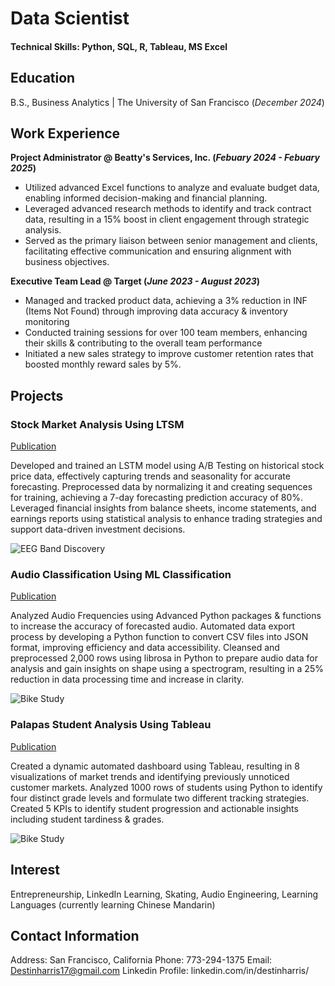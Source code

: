 # Data Scientist

#### Technical Skills: Python, SQL, R, Tableau, MS Excel

## Education			        		
B.S., Business Analytics | The University of San Francisco (_December 2024_)

## Work Experience

**Project Administrator @ Beatty's Services, Inc. (_Febuary 2024 - Febuary 2025_)**
- Utilized advanced Excel functions to analyze and evaluate budget data, enabling informed decision-making and financial planning.
- Leveraged advanced research methods to identify and track contract data, resulting in a 15% boost in client engagement through strategic analysis.
- Served as the primary liaison between senior management and clients, facilitating effective communication and ensuring alignment with business objectives.
  
**Executive Team Lead @ Target (_June 2023 - August 2023_)**
- Managed and tracked product data, achieving a 3% reduction in INF (Items Not Found) through improving data accuracy &
inventory monitoring
- Conducted training sessions for over 100 team members, enhancing their skills & contributing to the overall team performance
- Initiated a new sales strategy to improve customer retention rates that boosted monthly reward sales by 5%.

## Projects
### Stock Market Analysis Using LTSM
[Publication](https://www.mdpi.com/1424-8220/22/8/3048)

Developed and trained an LSTM model using A/B Testing on historical stock price data, effectively capturing trends and seasonality for accurate forecasting. Preprocessed data by normalizing it and creating sequences for training, achieving a 7-day forecasting prediction accuracy of 80%. Leveraged financial insights from balance sheets, income statements, and earnings reports using statistical analysis to enhance trading strategies and support data-driven investment decisions.

![EEG Band Discovery](/assets/img/eeg_band_discovery.jpeg)

### Audio Classification Using ML Classification
[Publication](https://www.mdpi.com/1424-8220/22/11/4240)

Analyzed Audio Frequencies using Advanced Python packages & functions to increase the accuracy of forecasted audio. Automated data export process by developing a Python function to convert CSV files into JSON format, improving efficiency and data accessibility. Cleansed and preprocessed 2,000 rows using librosa in Python to prepare audio data for analysis and gain insights on shape using a spectrogram, resulting in a 25% reduction in data processing time and increase in clarity.

![Bike Study](/assets/img/bike_study.jpeg)

### Palapas Student Analysis Using Tableau
[Publication](https://www.mdpi.com/1424-8220/22/11/4240)

Created a dynamic automated dashboard using Tableau, resulting in 8 visualizations of market trends and identifying previously unnoticed customer markets. Analyzed 1000 rows of students using Python to identify four distinct grade levels and formulate two different tracking strategies. Created 5 KPIs to identify student progression and actionable insights including student tardiness & grades.

![Bike Study](/assets/img/bike_study.jpeg)

## Interest

Entrepreneurship, LinkedIn Learning, Skating, Audio Engineering, Learning Languages (currently learning Chinese Mandarin)

## Contact Information

Address: San Francisco, California
Phone: 773-294-1375
Email: Destinharris17@gmail.com 
Linkedin Profile: linkedin.com/in/destinharris/ 
